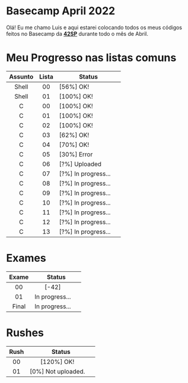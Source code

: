 # Basecamp April 2022

Olá! Eu me chamo Luis e aqui estarei colocando todos os meus códigos feitos no Basecamp da [**42SP**][1] durante todo o mês de Abril.

[1]: https://www.42sp.org.br

# Meu Progresso nas listas comuns

| Assunto | Lista | Status                                                                                                                                            |
| :-----: | :---: | ------------------------------------------------------------------------------------------------------------------------------------------------- |
|  Shell  |  00   | [56%] OK! <img src="https://imagepng.org/wp-content/uploads/2019/12/check-icone-1-scaled.png" width=15 height=15 align-items="center" />          |
|  Shell  |  01   | [100%] OK! <img src="https://imagepng.org/wp-content/uploads/2019/12/check-icone-1-scaled.png" width=15 height=15 align-items="center" />         |
|    C    |  00   | [100%] OK! <img src="https://imagepng.org/wp-content/uploads/2019/12/check-icone-1-scaled.png" width=15 height=15 align-items="center" />         |
|    C    |  01   | [100%] OK! <img src="https://imagepng.org/wp-content/uploads/2019/12/check-icone-1-scaled.png" width=15 height=15 align-items="center" />         |
|    C    |  02   | [100%] OK! <img src="https://imagepng.org/wp-content/uploads/2019/12/check-icone-1-scaled.png" width=15 height=15 align-items="center" />         |
|    C    |  03   | [62%] OK! <img src="https://imagepng.org/wp-content/uploads/2019/12/check-icone-1-scaled.png" width=15 height=15 align-items="center" />          |
|    C    |  04   | [70%] OK! <img src="https://imagepng.org/wp-content/uploads/2019/12/check-icone-1-scaled.png" width=15 height=15 align-items="center" />       |
|    C    |  05   | [30%] Error <img src="https://cdn0.iconfinder.com/data/icons/shift-free/32/Error-512.png" width=15 height=15 align-items="center" /> |
|    C    |  06   | [?%] Uploaded <img src="https://icon-library.com/images/waiting-icon-gif/waiting-icon-gif-1.jpg" width=15 height=15 align-items="center" /> |
|    C    |  07   | [?%] In progress... <img src="https://icon-library.com/images/waiting-icon-gif/waiting-icon-gif-1.jpg" width=15 height=15 align-items="center" /> |
|    C    |  08   | [?%] In progress... <img src="https://icon-library.com/images/waiting-icon-gif/waiting-icon-gif-1.jpg" width=15 height=15 align-items="center" /> |
|    C    |  09   | [?%] In progress... <img src="https://icon-library.com/images/waiting-icon-gif/waiting-icon-gif-1.jpg" width=15 height=15 align-items="center" /> |
|    C    |  10   | [?%] In progress... <img src="https://icon-library.com/images/waiting-icon-gif/waiting-icon-gif-1.jpg" width=15 height=15 align-items="center" /> |
|    C    |  11   | [?%] In progress... <img src="https://icon-library.com/images/waiting-icon-gif/waiting-icon-gif-1.jpg" width=15 height=15 align-items="center" /> |
|    C    |  12   | [?%] In progress... <img src="https://icon-library.com/images/waiting-icon-gif/waiting-icon-gif-1.jpg" width=15 height=15 align-items="center" /> |
|    C    |  13   | [?%] In progress... <img src="https://icon-library.com/images/waiting-icon-gif/waiting-icon-gif-1.jpg" width=15 height=15 align-items="center" /> |

# Exames

| Exame |                                                                    Status                                                                    |
| :---: | :------------------------------------------------------------------------------------------------------------------------------------------: |
|  00   | [-42] <img src="https://cdn0.iconfinder.com/data/icons/shift-free/32/Error-512.png" width=15 height=15 align-items="center" /> |
|  01   | In progress... <img src="https://icon-library.com/images/waiting-icon-gif/waiting-icon-gif-1.jpg" width=15 height=15 align-items="center" /> |
| Final | In progress... <img src="https://icon-library.com/images/waiting-icon-gif/waiting-icon-gif-1.jpg" width=15 height=15 align-items="center" /> |

# Rushes

| Rush |                                                                   Status                                                                    |
| :--: | :-----------------------------------------------------------------------------------------------------------------------------------------: |
|  00  |  [120%] OK! <img src="https://imagepng.org/wp-content/uploads/2019/12/check-icone-1-scaled.png" width=15 height=15 align-items="center" />  |
|  01  | [0%] Not uploaded. <img src="https://cdn0.iconfinder.com/data/icons/shift-free/32/Error-512.png" width=15 height=15 align-items="center" /> |
